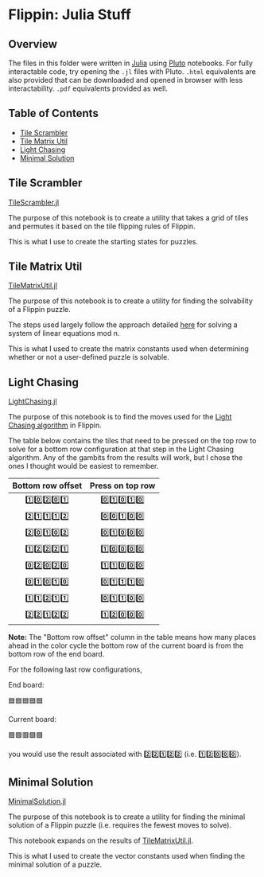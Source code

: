 # Flippin: Julia Stuff

## Overview

The files in this folder were written in [Julia](https://julialang.org/) using [Pluto](https://plutojl.org/) notebooks. For fully interactable code, try opening the `.jl` files with Pluto. `.html` equivalents are also provided that can be downloaded and opened in browser with less interactability. `.pdf` equivalents provided as well.

## Table of Contents

- [Tile Scrambler](#tile-scrambler)
- [Tile Matrix Util](#tile-matrix-util)
- [Light Chasing](#light-chasing)
- [Minimal Solution](#minimal-solution)


## Tile Scrambler

[TileScrambler.jl](TileScrambler.jl)

The purpose of this notebook is to create a utility that takes a grid of tiles and permutes it based on the tile flipping rules of Flippin.

This is what I use to create the starting states for puzzles.

## Tile Matrix Util

[TileMatrixUtil.jl](TileMatrixUtil.jl)

The purpose of this notebook is to create a utility for finding the solvability of a Flippin puzzle.

The steps used largely follow the approach detailed [here](https://plzin.github.io/posts/linear-systems-mod-n) for solving a system of linear equations mod n.

This is what I used to create the matrix constants used when determining whether or not a user-defined puzzle is solvable.

## Light Chasing

[LightChasing.jl](LightChasing.jl)

The purpose of this notebook is to find the moves used for the [Light Chasing algorithm](https://en.wikipedia.org/wiki/Lights_Out_(game)#Light_chasing) in Flippin.

The table below contains the tiles that need to be pressed on the top row to solve for a bottom row configuration at that step in the Light Chasing algorithm. Any of the gambits from the results will work, but I chose the ones I thought would be easiest to remember.

| Bottom row offset | Press on top row |
| :---------------: | :--------------: |
| 1️⃣0️⃣2️⃣0️⃣1️⃣             | 0️⃣1️⃣0️⃣1️⃣0️⃣            |
| 2️⃣1️⃣1️⃣1️⃣2️⃣             | 0️⃣0️⃣1️⃣0️⃣0️⃣            |
| 2️⃣0️⃣1️⃣0️⃣2️⃣             | 0️⃣1️⃣0️⃣0️⃣0️⃣            |
| 1️⃣2️⃣2️⃣2️⃣1️⃣             | 1️⃣0️⃣0️⃣0️⃣0️⃣            |
| 0️⃣2️⃣0️⃣2️⃣0️⃣             | 1️⃣1️⃣0️⃣0️⃣0️⃣            |
| 0️⃣1️⃣0️⃣1️⃣0️⃣             | 0️⃣1️⃣1️⃣1️⃣0️⃣            |
| 1️⃣1️⃣2️⃣1️⃣1️⃣             | 0️⃣1️⃣1️⃣0️⃣0️⃣            |
| 2️⃣2️⃣1️⃣2️⃣2️⃣             | 1️⃣2️⃣0️⃣0️⃣0️⃣            |

__Note:__ The "Bottom row offset" column in the table means how many places ahead in the color cycle the bottom row of the current board is from the bottom row of the end board.

For the following last row configurations,

End board:

🟦🟦🟦🟦🟦

Current board:

🟩🟩🟥🟩🟩

you would use the result associated with 2️⃣2️⃣1️⃣2️⃣2️⃣ (i.e. 1️⃣2️⃣0️⃣0️⃣0️⃣).

## Minimal Solution

[MinimalSolution.jl](MinimalSolution.jl)

The purpose of this notebook is to create a utility for finding the minimal solution of a Flippin puzzle (i.e. requires the fewest moves to solve).

This notebook expands on the results of [TileMatrixUtil.jl](TileMatrixUtil.jl).

This is what I used to create the vector constants used when finding the minimal solution of a puzzle.